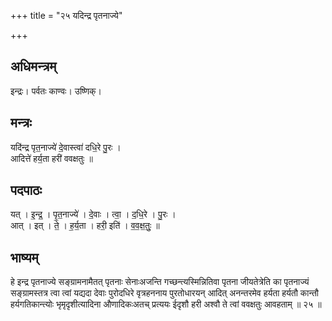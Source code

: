 +++
title = "२५ यदिन्द्र पृतनाज्ये"

+++
## अधिमन्त्रम्
इन्द्रः। पर्वतः काण्वः। उष्णिक्।

## मन्त्रः
यदि॑न्द्र पृत॒नाज्ये॑ दे॒वास्त्वा॑ दधि॒रे पु॒रः ।  
आदित्ते॑ हर्य॒ता हरी॑ ववक्षतुः ॥

## पदपाठः
यत् । इ॒न्द्र॒ । पृ॒त॒नाज्ये॑ । दे॒वाः । त्वा॒ । द॒धि॒रे । पु॒रः ।  
आत् । इत् । ते॒ । ह॒र्य॒ता । हरी॒ इति॑ । व॒व॒क्ष॒तुः॒ ॥

## भाष्यम्
हे इन्द्र पृतनाज्ये सङ्ग्रामनामैतत् पृतनाः सेनाःअजन्ति गच्छन्त्यस्मिन्नितिवा पृतना जीयतेत्रेति का पृतनाज्यं सङ्ग्रामस्तत्र त्वा त्वां यद्यदा देवाः पुरोदधिरे वृत्रहननाय पुरतोधारयन् आदित् अनन्तरमेव हर्यता हर्यतौ कान्तौ हर्यगतिकान्त्योः भृमृदृशीत्यादिना औणादिकःअतच् प्रत्ययः ईदृशौ हरी अश्वौ ते त्वां ववक्षतुः आवहताम् ॥ २५ ॥